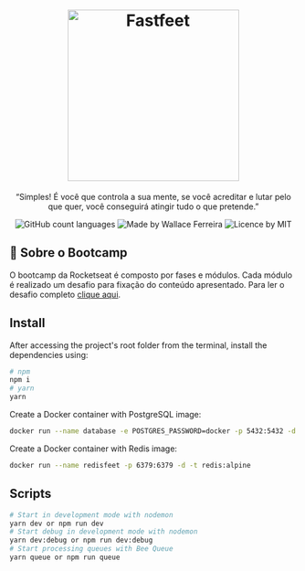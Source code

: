 <h1 align="center">
  <img alt="Fastfeet" title="Fastfeet" src="https://user-images.githubusercontent.com/53301430/73714014-4579ea80-46ee-11ea-9c34-da7069b1265c.png" width="300px" />
</h1>

<p align="center">“Simples! É você que controla a sua mente, se você acreditar e lutar pelo que quer, você conseguirá atingir tudo o que pretende.”</blockquote>

<p align="center">
  <img alt="GitHub count languages" src="https://img.shields.io/badge/languages-3-brightgreen" />
  <img alt="Made by Wallace Ferreira" src="https://img.shields.io/badge/made%20by-Wallace%20Ferreira-green" />
  <img alt="Licence by MIT" src="https://img.shields.io/badge/license-MIT-green" />
</p>

## :rocket: Sobre o Bootcamp
O bootcamp da Rocketseat é composto por fases e módulos. Cada módulo é realizado um desafio para fixação do conteúdo apresentado. Para 
ler o desafio completo [clique aqui](https://github.com/Rocketseat/bootcamp-gostack-desafio-03).

## Install
After accessing the project's root folder from the terminal, install the dependencies using: 
```sh
# npm
npm i
# yarn
yarn
```
Create a Docker container with PostgreSQL image:
```sh
docker run --name database -e POSTGRES_PASSWORD=docker -p 5432:5432 -d postgres
```
Create a Docker container with Redis image:
```sh
docker run --name redisfeet -p 6379:6379 -d -t redis:alpine
```

## Scripts
```sh
# Start in development mode with nodemon
yarn dev or npm run dev
# Start debug in development mode with nodemon
yarn dev:debug or npm run dev:debug
# Start processing queues with Bee Queue
yarn queue or npm run queue
```

